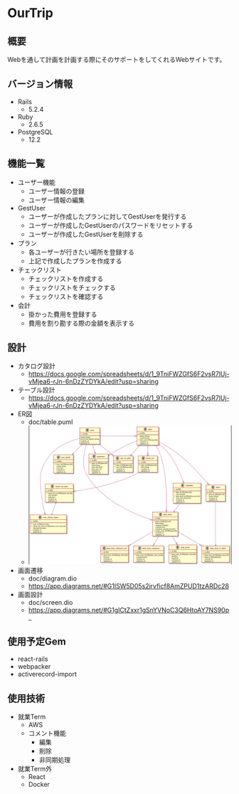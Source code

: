 # OurTrip
## 概要
Webを通して計画を計画する際にそのサポートをしてくれるWebサイトです。

## バージョン情報
- Rails
  - 5.2.4
- Ruby
  - 2.6.5
- PostgreSQL
  - 12.2

## 機能一覧
- ユーザー機能
  - ユーザー情報の登録
  - ユーザー情報の編集
- GestUser
  - ユーザーが作成したプランに対してGestUserを発行する
  - ユーザーが作成したGestUserのパスワードをリセットする
  - ユーザーが作成したGestUserを削除する
- プラン
  - 各ユーザーが行きたい場所を登録する
  - 上記で作成したプランを作成する
- チェックリスト
  - チェックリストを作成する
  - チェックリストをチェックする
  - チェックリストを確認する
- 会計
  - 掛かった費用を登録する
  - 費用を割り勘する際の金額を表示する


## 設計
- カタログ設計
  - https://docs.google.com/spreadsheets/d/1_9TniFWZGfS6F2vsR7lUj-vMjea6-rJn-6nDzZYDYkA/edit?usp=sharing
- テーブル設計
  - https://docs.google.com/spreadsheets/d/1_9TniFWZGfS6F2vsR7lUj-vMjea6-rJn-6nDzZYDYkA/edit?usp=sharing
- ER図
  - doc/table.puml
  - ![ER図](doc/table.png)
- 画面遷移
  - doc/diagram.dio
  - https://app.diagrams.net/#G1ISW5D05s2irvficf8AmZPUD1tzARDc28
- 画面設計
  - doc/screen.dio
  - https://app.diagrams.net/#G1gICtZxxr1gSnYVNoC3Q6HtoAY7NS90p_

## 使用予定Gem
- react-rails
- webpacker
- activerecord-import

## 使用技術
- 就業Term
  - AWS
  - コメント機能
    - 編集
    - 削除
    - 非同期処理
- 就業Term外
  - React
  - Docker